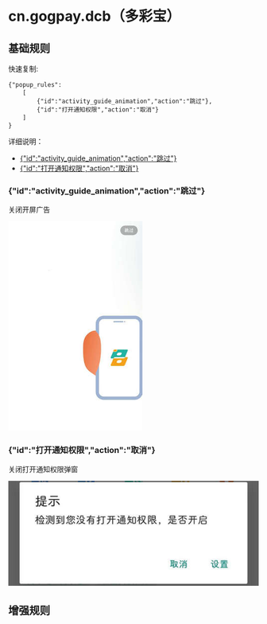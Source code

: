 # cn.gogpay.dcb（多彩宝）

## 基础规则

快速复制:
```
{"popup_rules":
    [
        {"id":"activity_guide_animation","action":"跳过"},
        {"id":"打开通知权限","action":"取消"}
    ]
}
```
详细说明：
- [{"id":"activity_guide_animation","action":"跳过"}](#idactivity_guide_animationaction跳过)
- [{"id":"打开通知权限","action":"取消"}](#id打开通知权限action取消)

### {"id":"activity_guide_animation","action":"跳过"}
关闭开屏广告

![](./assets/开屏广告.jpg)

### {"id":"打开通知权限","action":"取消"}
关闭打开通知权限弹窗

![](./assets/打开通知权限弹窗.jpg)


## 增强规则
